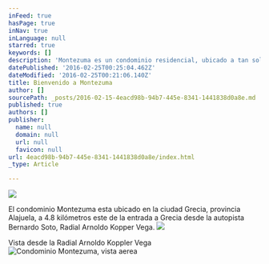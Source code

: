 ```yaml
---
inFeed: true
hasPage: true
inNav: true
inLanguage: null
starred: true
keywords: []
description: 'Montezuma es un condominio residencial, ubicado a tan solo 3 kilómetros del centro de Grecia, cantón de la provincia de Alajuela.'
datePublished: '2016-02-25T00:25:04.462Z'
dateModified: '2016-02-25T00:21:06.140Z'
title: Bienvenido a Montezuma
author: []
sourcePath: _posts/2016-02-15-4eacd98b-94b7-445e-8341-1441838d0a8e.md
published: true
authors: []
publisher:
  name: null
  domain: null
  url: null
  favicon: null
url: 4eacd98b-94b7-445e-8341-1441838d0a8e/index.html
_type: Article

---
```

![](https://the-grid-user-content.s3-us-west-2.amazonaws.com/0a64b29e-5dd3-474f-b4b5-b13dbc4017b9.JPG)

El condominio Montezuma esta ubicado en la ciudad Grecia, provincia Alajuela, a 4.8 kilómetros este de la entrada a Grecia desde la autopista Bernardo Soto, Radial Arnoldo Kopper Vega.
![](https://the-grid-user-content.s3-us-west-2.amazonaws.com/bd1eb450-86d2-4972-a09c-974c3ca01d55.JPG)

Vista desde la Radial Arnoldo Koppler Vega
![Condominio Montezuma, vista aerea](https://s3-us-west-2.amazonaws.com/the-grid-img/p/7bef147a31efcd3ac48d0f4bfedbc945ad4414c9.jpg)